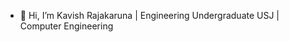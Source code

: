 - 👋 Hi, I’m Kavish Rajakaruna | Engineering Undergraduate USJ | Computer Engineering

<!---
Kavish-IR/Kavish-IR is a ✨ special ✨ repository because its `README.md` (this file) appears on your GitHub profile.
You can click the Preview link to take a look at your changes.
--->
